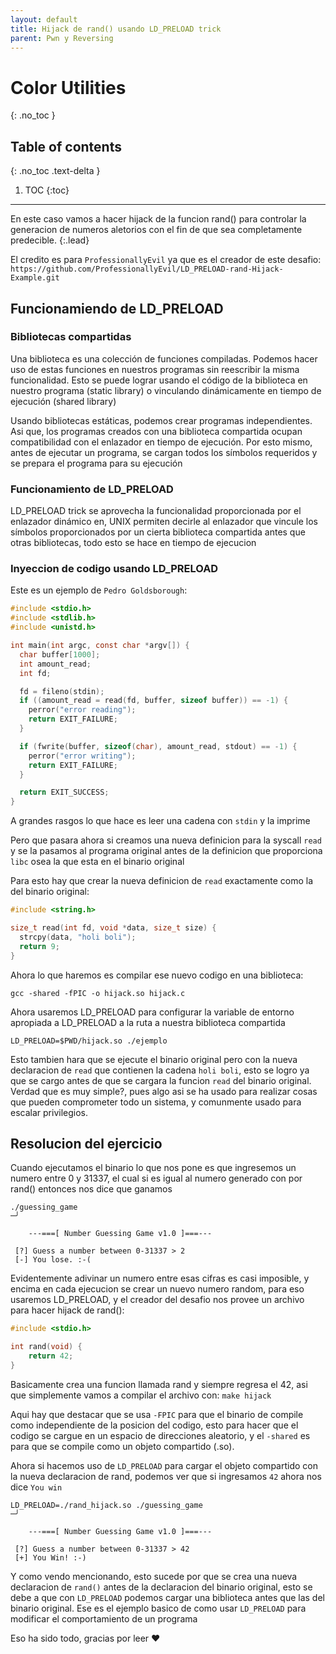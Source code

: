 ```yaml
---
layout: default
title: Hijack de rand() usando LD_PRELOAD trick
parent: Pwn y Reversing
---
```


# Color Utilities
{: .no_toc }

## Table of contents
{: .no_toc .text-delta }

1. TOC
{:toc}

---
En este caso vamos a hacer hijack de la funcion rand() para controlar la generacion de numeros aletorios con el fin de que sea completamente predecible.
{:.lead}

El credito es para ```ProfessionallyEvil``` ya que es el creador de este desafio: ```https://github.com/ProfessionallyEvil/LD_PRELOAD-rand-Hijack-Example.git```

## Funcionamiendo de LD_PRELOAD

### Bibliotecas compartidas

Una biblioteca es una colección de funciones compiladas. Podemos hacer uso de estas funciones en nuestros programas sin reescribir la misma funcionalidad. Esto se puede lograr usando el código de la biblioteca en nuestro programa (static library) o vinculando dinámicamente en tiempo de ejecución (shared library)

Usando bibliotecas estáticas, podemos crear programas independientes. Asi que, los programas creados con una biblioteca compartida ocupan compatibilidad con el enlazador en tiempo de ejecución. Por esto mismo, antes de ejecutar un programa, se cargan todos los símbolos requeridos y se prepara el programa para su ejecución

### Funcionamiento de LD_PRELOAD

LD_PRELOAD trick se aprovecha la funcionalidad proporcionada por el enlazador dinámico en, UNIX permiten decirle al enlazador que vincule los símbolos proporcionados por un cierta biblioteca compartida antes que otras bibliotecas, todo esto se hace en tiempo de ejecucion 

### Inyeccion de codigo usando LD_PRELOAD

Este es un ejemplo de ```Pedro Goldsborough```:

```c
#include <stdio.h>
#include <stdlib.h>
#include <unistd.h>

int main(int argc, const char *argv[]) {
  char buffer[1000];
  int amount_read;
  int fd;

  fd = fileno(stdin);
  if ((amount_read = read(fd, buffer, sizeof buffer)) == -1) {
    perror("error reading");
    return EXIT_FAILURE;
  }

  if (fwrite(buffer, sizeof(char), amount_read, stdout) == -1) {
    perror("error writing");
    return EXIT_FAILURE;
  }

  return EXIT_SUCCESS;
}
```

A grandes rasgos lo que hace es leer una cadena con ```stdin``` y la imprime

Pero que pasara ahora si creamos una nueva definicion para la syscall ```read``` y se la pasamos al programa original antes de la definicion que proporciona ```libc``` osea la que esta en el binario original

Para esto hay que crear la nueva definicion de ```read``` exactamente como la del binario original:

```c
#include <string.h>

size_t read(int fd, void *data, size_t size) {
  strcpy(data, "holi boli");
  return 9;
}
```

Ahora lo que haremos es compilar ese nuevo codigo en una biblioteca:

```gcc -shared -fPIC -o hijack.so hijack.c```

Ahora usaremos LD_PRELOAD para configurar la variable de entorno apropiada a LD_PRELOAD a la ruta a nuestra biblioteca compartida

```LD_PRELOAD=$PWD/hijack.so ./ejemplo```

Esto tambien hara que se ejecute el binario original pero con la nueva declaracion de ```read``` que contienen la cadena ```holi boli```, esto se logro ya que se cargo antes de que se cargara la funcion ```read``` del binario original. Verdad que es muy simple?, pues algo asi se ha usado para realizar cosas que pueden comprometer todo un sistema, y comunmente usado para escalar privilegios.

## Resolucion del ejercicio

Cuando ejecutamos el binario lo que nos pone es que ingresemos un numero entre 0 y 31337, el cual si es igual al numero generado con por rand() entonces nos dice que ganamos

```
./guessing_game                                                                                                                                      ─╯

	---===[ Number Guessing Game v1.0 ]===---

 [?] Guess a number between 0-31337 > 2
 [-] You lose. :-(
```

Evidentemente adivinar un numero entre esas cifras es casi imposible, y encima en cada ejecucion se crear un nuevo numero random, para eso usaremos LD_PRELOAD, y el creador del desafio nos provee un archivo para hacer hijack de rand():

```c
#include <stdio.h>

int rand(void) {
    return 42; 
}
```
Basicamente crea una funcion llamada rand y siempre regresa el 42, asi que simplemente vamos a compilar el archivo con: ```make hijack``` 

Aqui hay que destacar que se usa ```-FPIC``` para que el binario de compile como independiente de la posicion del codigo, esto para hacer que el codigo se cargue en un espacio de direcciones aleatorio, y el ```-shared``` es para que se compile como un objeto compartido (.so).

Ahora si hacemos uso de ```LD_PRELOAD``` para cargar el objeto compartido con la nueva declaracion de rand, podemos ver que si ingresamos ```42``` ahora nos dice ```You win```

```
LD_PRELOAD=./rand_hijack.so ./guessing_game                                                                                                          ─╯

	---===[ Number Guessing Game v1.0 ]===---

 [?] Guess a number between 0-31337 > 42
 [+] You Win! :-)
```

Y como vendo mencionando, esto sucede por que se crea una nueva declaracion de ```rand()``` antes de la declaracion del binario original, esto se debe a que con ```LD_PRELOAD``` podemos cargar una biblioteca antes que las del binario original. Ese es el ejemplo basico de como usar ```LD_PRELOAD``` para modificar el comportamiento de un programa

Eso ha sido todo, gracias por leer ❤
